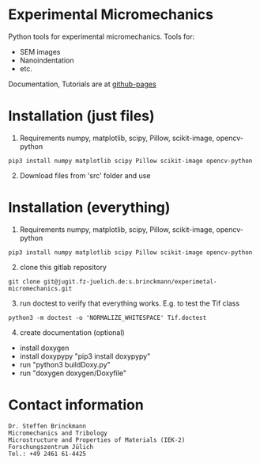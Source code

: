 # Experimental Micromechanics

Python tools for experimental micromechanics. Tools for:
- SEM images
- Nanoindentation
- etc.

Documentation, Tutorials are at [github-pages](https://steffenbrinckmann.github.io/ExperimentalMicromechanics/)

# Installation (just files)
1. Requirements
numpy, matplotlib, scipy, Pillow, scikit-image, opencv-python
```
pip3 install numpy matplotlib scipy Pillow scikit-image opencv-python
```
2. Download files from 'src' folder and use


# Installation (everything)
1. Requirements
numpy, matplotlib, scipy, Pillow, scikit-image, opencv-python
```
pip3 install numpy matplotlib scipy Pillow scikit-image opencv-python
```
2. clone this gitlab repository
```
git clone git@jugit.fz-juelich.de:s.brinckmann/experimetal-micromechanics.git
```
3. run doctest to verify that everything works.
E.g. to test the Tif class
```
python3 -m doctest -o 'NORMALIZE_WHITESPACE' Tif.doctest
```
4. create documentation (optional)
  - install doxygen
  - install doxypypy "pip3 install doxypypy"
  - run "python3 buildDoxy.py"
  - run "doxygen doxygen/Doxyfile"

# Contact information
```
Dr. Steffen Brinckmann
Micromechanics and Tribology
Microstructure and Properties of Materials (IEK-2)
Forschungszentrum Jülich
Tel.: +49 2461 61-4425
```
